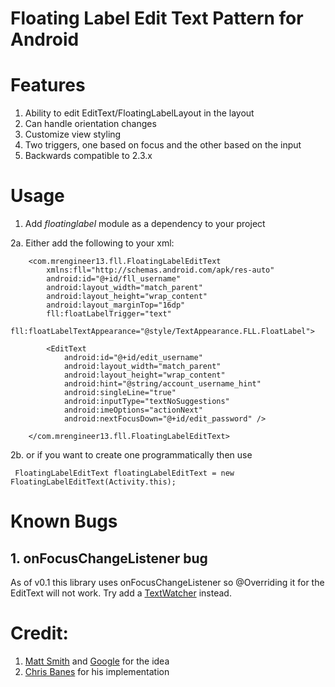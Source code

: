 # Floating Label Edit Text Pattern for Android

# Features

1. Ability to edit EditText/FloatingLabelLayout in the layout
2. Can handle orientation changes
3. Customize view styling 
4. Two triggers, one based on focus and the other based on the input
5. Backwards compatible to 2.3.x

# Usage
1. Add *floatinglabel* module as a dependency to your project

2a. Either add the following to your xml:

        <com.mrengineer13.fll.FloatingLabelEditText
            xmlns:fll="http://schemas.android.com/apk/res-auto"
            android:id="@+id/fll_username"
            android:layout_width="match_parent"
            android:layout_height="wrap_content"
            android:layout_marginTop="16dp"
            fll:floatLabelTrigger="text"
            fll:floatLabelTextAppearance="@style/TextAppearance.FLL.FloatLabel">
    
            <EditText
                android:id="@+id/edit_username"
                android:layout_width="match_parent"
                android:layout_height="wrap_content"
                android:hint="@string/account_username_hint"
                android:singleLine="true"
                android:inputType="textNoSuggestions"
                android:imeOptions="actionNext"
                android:nextFocusDown="@+id/edit_password" />
    
        </com.mrengineer13.fll.FloatingLabelEditText>
        
2b. or if you want to create one programmatically then use

     FloatingLabelEditText floatingLabelEditText = new FloatingLabelEditText(Activity.this);
        

# Known Bugs

## 1. onFocusChangeListener bug

As of v0.1 this library uses onFocusChangeListener so @Overriding it for the EditText will not work. Try add a [TextWatcher](http://developer.android.com/reference/android/text/TextWatcher.html) instead.

# Credit:

1. [Matt Smith](http://mattdsmith.com/float-label-pattern/)  and [Google](http://www.google.com/design/spec/components/text-fields.html#text-fields-floating-labels) for the idea
2. [Chris Banes](https://gist.github.com/chrisbanes/11247418) for his implementation

<!-- ## Developers-->

<!-- 1. [MrEngineer](https://github.com/MrEngineer13) -->
